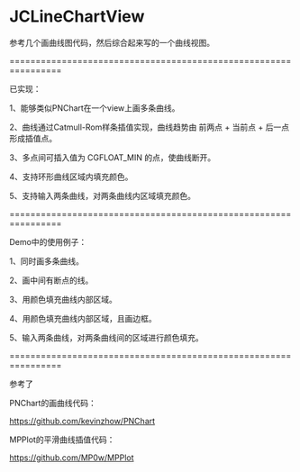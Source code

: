 JCLineChartView
===============

参考几个画曲线图代码，然后综合起来写的一个曲线视图。


================================================================

已实现：

1、能够类似PNChart在一个view上画多条曲线。

2、曲线通过Catmull-Rom样条插值实现，曲线趋势由  前两点 + 当前点 + 后一点  形成插值点。

3、多点间可插入值为 CGFLOAT_MIN 的点，使曲线断开。

4、支持环形曲线区域内填充颜色。

5、支持输入两条曲线，对两条曲线内区域填充颜色。


================================================================


Demo中的使用例子：

1、同时画多条曲线。

2、画中间有断点的线。

3、用颜色填充曲线内部区域。

4、用颜色填充曲线内部区域，且画边框。

5、输入两条曲线，对两条曲线间的区域进行颜色填充。



================================================================

参考了

PNChart的画曲线代码：

https://github.com/kevinzhow/PNChart



MPPlot的平滑曲线插值代码：

https://github.com/MP0w/MPPlot






